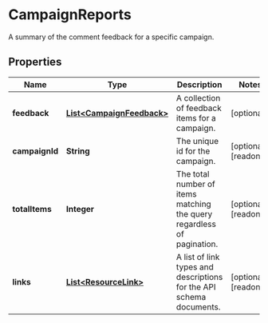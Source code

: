 

# CampaignReports

A summary of the comment feedback for a specific campaign.

## Properties

| Name | Type | Description | Notes |
|------------ | ------------- | ------------- | -------------|
|**feedback** | [**List&lt;CampaignFeedback&gt;**](CampaignFeedback.md) | A collection of feedback items for a campaign. |  [optional] |
|**campaignId** | **String** | The unique id for the campaign. |  [optional] [readonly] |
|**totalItems** | **Integer** | The total number of items matching the query regardless of pagination. |  [optional] [readonly] |
|**links** | [**List&lt;ResourceLink&gt;**](ResourceLink.md) | A list of link types and descriptions for the API schema documents. |  [optional] [readonly] |



